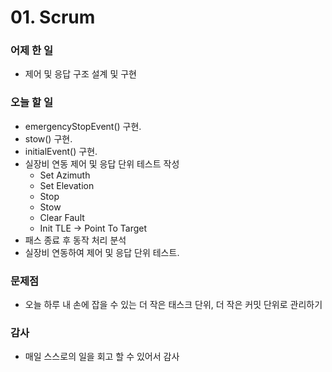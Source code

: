 # 01. Scrum

### 어제 한 일

- 제어 및 응답 구조 설계 및 구현

### 오늘 할 일

- emergencyStopEvent() 구현.
- stow() 구현.
- initialEvent() 구현.
- 실장비 연동 제어 및 응답 단위 테스트 작성
    - Set Azimuth
    - Set Elevation
    - Stop
    - Stow
    - Clear Fault
    - Init TLE → Point To Target
- 패스 종료 후 동작 처리 분석
- 실장비 연동하여 제어 및 응답 단위 테스트.

### 문제점

- 오늘 하루 내 손에 잡을 수 있는 더 작은 태스크 단위, 더 작은 커밋 단위로 관리하기

### 감사

- 매일 스스로의 일을 회고 할 수 있어서 감사
